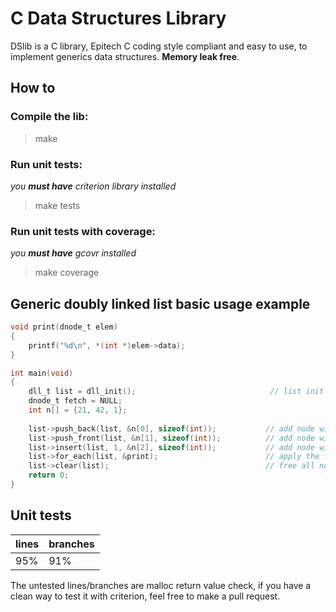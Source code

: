 # C Data Structures Library
DSlib is a C library, Epitech C coding style compliant and easy to use, to implement generics data structures.
**Memory leak free**. 

## How to
### Compile the lib:
> make
### Run unit tests:
*you **must have** criterion library installed*
> make tests
### Run unit tests with coverage:
*you **must have** gcovr installed*
> make coverage

## Generic doubly linked list basic usage example
```c
void print(dnode_t elem)
{
    printf("%d\n", *(int *)elem->data);
}

int main(void)
{
    dll_t list = dll_init();                              // list init
    dnode_t fetch = NULL;
    int n[] = {21, 42, 1};
    
    list->push_back(list, &n[0], sizeof(int));           // add node with value 21 at the end
    list->push_front(list, &n[1], sizeof(int));          // add node with value 42 at the begining
    list->insert(list, 1, &n[2], sizeof(int));           // add node with value 1 at index 1
    list->for_each(list, &print);                        // apply the function print to all nodes
    list->clear(list);                                   // free all nodes and list
    return 0;
}
```

## Unit tests

lines | branches
----- | --------
 95%  |   91%

The untested lines/branches are malloc return value check, if you have a clean way to test it with criterion, feel free to make a pull request.
